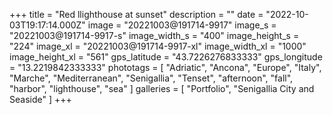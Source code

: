+++
title = "Red llighthouse at sunset"
description = ""
date = "2022-10-03T19:17:14.000Z"
image = "20221003@191714-9917"
image_s = "20221003@191714-9917-s"
image_width_s = "400"
image_height_s = "224"
image_xl = "20221003@191714-9917-xl"
image_width_xl = "1000"
image_height_xl = "561"
gps_latitude = "43.7226276833333"
gps_longitude = "13.2219842333333"
phototags = [ "Adriatic", "Ancona", "Europe", "Italy", "Marche", "Mediterranean", "Senigallia", "Tenset", "afternoon", "fall", "harbor", "lighthouse", "sea" ]
galleries = [ "Portfolio", "Senigallia City and Seaside" ]
+++
